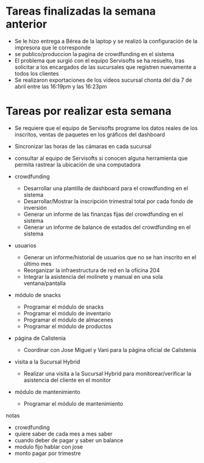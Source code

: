# Tareas finalizadas la semana anterior

- Se le hizo entrega a Bérea de la laptop y se realizó la configuración de la impresora que le corresponde
- se publico/produccion la pagina de crowdfunding en el sistema
- El problema que surgió con el equipo Servisofts se ha resuelto, tras solicitar a los encargados de las sucursales que registren nuevamente a todos los clientes
- Se realizaron exportaciones de los videos sucursal chonta del día 7 de abril entre las 16:19pm y las 16:23pm

# Tareas por realizar esta semana

- Se requiere que el equipo de Servisofts programe los datos reales de los inscritos, ventas de paquetes en los gráficos del dashboard
- Sincronizar las horas de las cámaras en cada sucursal
- consultar al equipo de Servisofts si conocen alguna herramienta que permita rastrear la ubicación de una computadora

- crowdfunding
  - Desarrollar una plantilla de dashboard para el crowdfunding en el sistema
  - Desarrollar/Mostrar la inscripción trimestral total por cada fondo de inversión
  - Generar un informe de las finanzas fijas del crowdfunding en el sistema
  - Generar un informe de balance de estados del crowdfunding en el sistema
- usuarios

  - Generar un informe/historial de usuarios que no se han inscrito en el último mes
  - Reorganizar la infraestructura de red en la oficina 204
  - Integrar la asistencia del molinete y manual en una sola ventana/pantalla

- módulo de snacks

  - Programar el módulo de snacks
  - Programar el módulo de inventario
  - Programar el módulo de almacenes
  - Programar el módulo de productos

- página de Calistenia

  - Coordinar con Jose Miguel y Vani para la página oficial de Calistenia

- visita a la Sucursal Hybrid

  - Realizar una visita a la Sucursal Hybrid para monitorear/verificar la asistencia del cliente en el monitor

- módulo de mantenimiento
  - Programar el módulo de mantenimiento

notas

- crowdfunding
- quiere saber de cada mes a mes saber
- cuando deber de pagar y saber un balance
- modulo fijo hablar con jose
- monto pagar por trimestre
